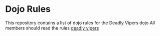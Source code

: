 Dojo Rules
==========

This repository contains a list of dojo rules for the Deadly Vipers dojo
All members should read the rules
<a href='https://github.com/deadlyvipers'>deadly vipers</a>
